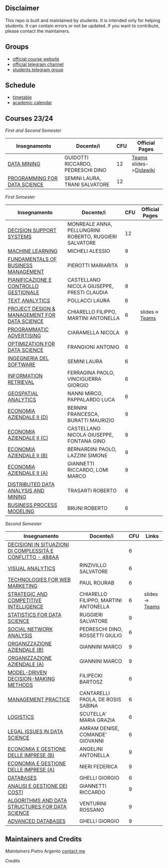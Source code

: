 ## Disclaimer
This repo is built and maintained by students.
It is intended only for helping students.
It can contain errors or not be updated.
If you want to contribute, please contact the maintainers.

## Groups
- [official course website](https://didattica.di.unipi.it/en/master-programme-in-data-science-and-business-informatics/)
- [official telegram channel](https://t.me/WDB_LM)
- [students telegram group](https://t.me/+NJwimxOrp-A0Mjdk)

## Schedule
- [timetable](https://didattica.di.unipi.it/en/master-programme-in-data-science-and-business-informatics/timetable-master-in-data-science-business-informatics/)
- [academic calendar](https://didattica.di.unipi.it/en/master-programme-in-data-science-and-business-informatics/academic-calendar-2023-2024/)

## Courses 23/24

*First and Second Semester*

| Insegnamento                                                                                                                     | Docente/i                         | CFU | Official Pages                                                                                                                                                                                                                                                                             |
| -------------------------------------------------------------------------------------------------------------------------------- | --------------------------------- | --- | ------------------------------------------------------------------------------------------------------------------------------------------------------------------------------------------------------------------------------------------------------------------------------------------ |
| [DATA MINING](https://esami.unipi.it/esami2/programma.php?noframe=1&c=61280&amp;aa=2023&amp;cid=361&amp;did=13)                  | GUIDOTTI RICCARDO, PEDRESCHI DINO | 12  | [Teams](https://teams.microsoft.com/l/team/19%3A7uEgK_aekrBFuOsbREccAa-tfqeSwvfBemfK_lG6HA01%40thread.tacv2/conversations?groupId=84cc4fec-41fc-4208-a9d4-a02675216d22&tenantId=c7456b31-a220-47f5-be52-473828670aa1)<br>slides->[Didawiki](http://didawiki.di.unipi.it/doku.php/dm/start) |
| [PROGRAMMING FOR DATA SCIENCE](https://esami.unipi.it/esami2/programma.php?noframe=1&c=61284&amp;aa=2023&amp;cid=361&amp;did=13) | SEMINI LAURA, TRANI SALVATORE     | 12  |                                                                                                                                                                                                                                                                                            |

*First Semester*

| Insegnamento                                                                                                                                         | Docente/i                                              | CFU | Official Pages                                                                                                                                                                                                                    |
| ---------------------------------------------------------------------------------------------------------------------------------------------------- | ------------------------------------------------------ | --- | --------------------------------------------------------------------------------------------------------------------------------------------------------------------------------------------------------------------------------- |
| [DECISION SUPPORT SYSTEMS](https://esami.unipi.it/esami2/programma.php?noframe=1&c=61299&amp;aa=2023&amp;cid=361&amp;did=13)                         | MONREALE ANNA, PELLUNGRINI ROBERTO, RUGGIERI SALVATORE | 12  |                                                                                                                                                                                                                                   |
| [MACHINE LEARNING](https://esami.unipi.it/esami2/programma.php?noframe=1&c=59050&amp;aa=2023&amp;cid=361&amp;did=13)                                 | MICHELI ALESSIO                                        | 9   |                                                                                                                                                                                                                                   |
| [FUNDAMENTALS OF BUSINESS MANAGEMENT](https://esami.unipi.it/esami2/programma.php?noframe=1&c=61296&amp;aa=2023&amp;cid=361&amp;did=13)              | PIEROTTI MARIARITA                                     | 9   |                                                                                                                                                                                                                                   |
| [PIANIFICAZIONE E CONTROLLO GESTIONALE](https://esami.unipi.it/esami2/programma.php?noframe=1&c=58758&amp;aa=2023&amp;cid=361&amp;did=13)            | CASTELLANO NICOLA GIUSEPPE, PRESTI CLAUDIA             | 9   |                                                                                                                                                                                                                                   |
| [TEXT ANALYTICS](https://esami.unipi.it/esami2/programma.php?noframe=1&c=61287&amp;aa=2023&amp;cid=361&amp;did=13)                                   | POLLACCI LAURA                                         | 6   |                                                                                                                                                                                                                                   |
| [PROJECT DESIGN &amp; MANAGEMENT FOR DATA SCIENCE](https://esami.unipi.it/esami2/programma.php?noframe=1&c=61292&amp;aa=2023&amp;cid=361&amp;did=13) | CHIARELLO FILIPPO, MARTINI ANTONELLA                   | 6   | slides-><br>[Teams](https://teams.microsoft.com/l/team/19%3A4qjAgIC-aIPSZAG1jmcWp3_JKKaTpT8npROEYl8XK9w1%40thread.tacv2/conversations?groupId=c7ad3584-ec85-448d-8c52-65e659714dc1&tenantId=c7456b31-a220-47f5-be52-473828670aa1) |
| [PROGRAMMATIC ADVERTISING](https://esami.unipi.it/esami2/programma.php?noframe=1&c=61283&amp;aa=2023&amp;cid=361&amp;did=13)                         | CIARAMELLA NICOLA                                      | 6   |                                                                                                                                                                                                                                   |
| [OPTIMIZATION FOR DATA SCIENCE](https://esami.unipi.it/esami2/programma.php?noframe=1&c=61298&amp;aa=2023&amp;cid=361&amp;did=13)                    | FRANGIONI ANTONIO                                      | 6   |                                                                                                                                                                                                                                   |
| [INGEGNERIA DEL SOFTWARE](https://esami.unipi.it/esami2/programma.php?noframe=1&c=59793&amp;aa=2023&amp;cid=361&amp;did=13)                          | SEMINI LAURA                                           | 6   |                                                                                                                                                                                                                                   |
| [INFORMATION RETRIEVAL](https://esami.unipi.it/esami2/programma.php?noframe=1&c=59036&amp;aa=2023&amp;cid=361&amp;did=13)                            | FERRAGINA PAOLO, VINCIGUERRA GIORGIO                   | 6   |                                                                                                                                                                                                                                   |
| [GEOSPATIAL ANALYTICS](https://esami.unipi.it/esami2/programma.php?noframe=1&c=61297&amp;aa=2023&amp;cid=361&amp;did=13)                             | NANNI MIRCO, PAPPALARDO LUCA                           | 6   |                                                                                                                                                                                                                                   |
| [ECONOMIA AZIENDALE II (D)](https://esami.unipi.it/esami2/programma.php?noframe=1&c=57610&amp;aa=2023&amp;cid=361&amp;did=13)                        | BERNINI FRANCESCA, BURATTI MAURIZIO                    | 9   |                                                                                                                                                                                                                                   |
| [ECONOMIA AZIENDALE II (C)](https://esami.unipi.it/esami2/programma.php?noframe=1&c=57600&amp;aa=2023&amp;cid=361&amp;did=13)                        | CASTELLANO NICOLA GIUSEPPE, FONTANA GINO               | 9   |                                                                                                                                                                                                                                   |
| [ECONOMIA AZIENDALE II (B)](https://esami.unipi.it/esami2/programma.php?noframe=1&c=57526&amp;aa=2023&amp;cid=361&amp;did=13)                        | BERNARDINI PAOLO, LAZZINI SIMONE                       | 9   |                                                                                                                                                                                                                                   |
| [ECONOMIA AZIENDALE II (A)](https://esami.unipi.it/esami2/programma.php?noframe=1&c=57361&amp;aa=2023&amp;cid=361&amp;did=13)                        | GIANNETTI RICCARDO, LOMI MARCO                         | 9   |                                                                                                                                                                                                                                   |
| [DISTRIBUTED DATA ANALYSIS AND MINING](https://esami.unipi.it/esami2/programma.php?noframe=1&c=61289&amp;aa=2023&amp;cid=361&amp;did=13)             | TRASARTI ROBERTO                                       | 6   |                                                                                                                                                                                                                                   |
| [BUSINESS PROCESS MODELING](https://esami.unipi.it/esami2/programma.php?noframe=1&c=60312&amp;aa=2023&amp;cid=361&amp;did=13)                        | BRUNI ROBERTO                                          | 6   |                                                                                                                                                                                                                                   |


*Second Semester*

| Insegnamento                                                                                                                                                   | Docente/i                            | CFU | Links                                                                                                                                                                                                                             |
| -------------------------------------------------------------------------------------------------------------------------------------------------------------- | ------------------------------------ | --- | --------------------------------------------------------------------------------------------------------------------------------------------------------------------------------------------------------------------------------- |
| [DECISIONI IN SITUAZIONI DI COMPLESSITÀ E CONFLITTO - 488AA](https://esami.unipi.it/esami2/programma.php?noframe=1&c=59233&amp;aa=2023&amp;cid=361&amp;did=13) |                                      | 6   |                                                                                                                                                                                                                                   |
| [VISUAL ANALYTICS](https://esami.unipi.it/esami2/programma.php?noframe=1&c=61282&amp;aa=2023&amp;cid=361&amp;did=13)                                           | RINZIVILLO SALVATORE                 | 6   |                                                                                                                                                                                                                                   |
| [TECHNOLOGIES FOR WEB MARKETING](https://esami.unipi.it/esami2/programma.php?noframe=1&c=61281&amp;aa=2023&amp;cid=361&amp;did=13)                             | PAUL ROURAB                          | 6   |                                                                                                                                                                                                                                   |
| [STRATEGIC AND COMPETITIVE INTELLIGENCE](https://esami.unipi.it/esami2/programma.php?noframe=1&c=61288&amp;aa=2023&amp;cid=361&amp;did=13)                     | CHIARELLO FILIPPO, MARTINI ANTONELLA | 6   | slides-><br>[Teams](https://teams.microsoft.com/l/team/19%3A6ilKsf7wUnc4XgzWLi5fv2nsWuPAb0f9gzv237HZ1H01%40thread.tacv2/conversations?groupId=45b6719a-2f0d-4d1c-9b1f-744cd5154a22&tenantId=c7456b31-a220-47f5-be52-473828670aa1) |
| [STATISTICS FOR DATA SCIENCE](https://esami.unipi.it/esami2/programma.php?noframe=1&c=61293&amp;aa=2023&amp;cid=361&amp;did=13)                                | RUGGIERI SALVATORE                   | 9   |                                                                                                                                                                                                                                   |
| [SOCIAL NETWORK ANALYSIS](https://esami.unipi.it/esami2/programma.php?noframe=1&c=61286&amp;aa=2023&amp;cid=361&amp;did=13)                                    | PEDRESCHI DINO, ROSSETTI GIULIO      | 6   |                                                                                                                                                                                                                                   |
| [ORGANIZZAZIONE AZIENDALE (B)](https://esami.unipi.it/esami2/programma.php?noframe=1&c=57532&amp;aa=2023&amp;cid=361&amp;did=13)                               | GIANNINI MARCO                       | 9   |                                                                                                                                                                                                                                   |
| [ORGANIZZAZIONE AZIENDALE (A)](https://esami.unipi.it/esami2/programma.php?noframe=1&c=57367&amp;aa=2023&amp;cid=361&amp;did=13)                               | GIANNINI MARCO                       | 9   |                                                                                                                                                                                                                                   |
| [MODEL-DRIVEN DECISION-MAKING METHODS](https://esami.unipi.it/esami2/programma.php?noframe=1&c=61285&amp;aa=2023&amp;cid=361&amp;did=13)                       | FILIPECKI BARTOSZ                    | 6   |                                                                                                                                                                                                                                   |
| [MANAGEMENT PRACTICE](https://esami.unipi.it/esami2/programma.php?noframe=1&c=61294&amp;aa=2023&amp;cid=361&amp;did=13)                                        | CANTARELLI PAOLA, DE ROSIS SABINA    | 6   |                                                                                                                                                                                                                                   |
| [LOGISTICS](https://esami.unipi.it/esami2/programma.php?noframe=1&c=61279&amp;aa=2023&amp;cid=361&amp;did=13)                                                  | SCUTELLA' MARIA GRAZIA               | 6   |                                                                                                                                                                                                                                   |
| [LEGAL ISSUES IN DATA SCIENCE](https://esami.unipi.it/esami2/programma.php?noframe=1&c=61290&amp;aa=2023&amp;cid=361&amp;did=13)                               | AMRAM DENISE, COMANDE' GIOVANNI      | 6   |                                                                                                                                                                                                                                   |
| [ECONOMIA E GESTIONE DELLE IMPRESE (B)](https://esami.unipi.it/esami2/programma.php?noframe=1&c=57527&amp;aa=2023&amp;cid=361&amp;did=13)                      | ANGELINI ANTONELLA                   | 9   |                                                                                                                                                                                                                                   |
| [ECONOMIA E GESTIONE DELLE IMPRESE (A)](https://esami.unipi.it/esami2/programma.php?noframe=1&c=57362&amp;aa=2023&amp;cid=361&amp;did=13)                      | NIERI FEDERICA                       | 9   |                                                                                                                                                                                                                                   |
| [DATABASES](https://esami.unipi.it/esami2/programma.php?noframe=1&c=61295&amp;aa=2023&amp;cid=361&amp;did=13)                                                  | GHELLI GIORGIO                       | 6   |                                                                                                                                                                                                                                   |
| [ANALISI E GESTIONE DEI COSTI](https://esami.unipi.it/esami2/programma.php?noframe=1&c=58760&amp;aa=2023&amp;cid=361&amp;did=13)                               | GIANNETTI RICCARDO                   | 9   |                                                                                                                                                                                                                                   |
| [ALGORITHMS AND DATA STRUCTURES FOR DATA SCIENCE](https://esami.unipi.it/esami2/programma.php?noframe=1&c=61291&amp;aa=2023&amp;cid=361&amp;did=13)            | VENTURINI ROSSANO                    | 9   |                                                                                                                                                                                                                                   |
| [ADVANCED DATABASES](https://esami.unipi.it/esami2/programma.php?noframe=1&c=59046&amp;aa=2023&amp;cid=361&amp;did=13)                                         | GHELLI GIORGIO                       | 9   |                                                                                                                                                                                                                                   |





## Maintainers and Credits
*Maintainers*
Pietro Argento [contact me](https://t.me/pietroargento)

*Credits*
